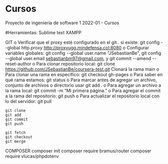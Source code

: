 # Cursos
Proyecto de ingeniería de software 1 2022-01 - Cursos

#Herramientas:
Sublime text
XAMPP

GIT
	o	Verificar que el proxy esté configurado en el git.. si existe: git config --global http.proxy http://proxyugg.mindefensa.col:8080
	o	Configurar variables globales: git config --global user.name "JSebastianBe",  git config --global user.email sebastianbm97@gmail.com, y git commit --amend --reset-author
	o	Para clonar repositorio local: git clone https://github.com/JSebastianBe/coursera-test.git 
	Clonará la rama main
	o	Para clonar una rama en específico: git checkout gh-pages
	o	Para saber en qué rama estamos: git status
	o	Para marcar antes de agregar un archivo, conjunto de archivos o directorio usar git add .
	o	Para agregar un archivo a la rama local: git commit -m “Mi primera página.” 
	o	Para agregar el commit a la rama del repositorio: git push 
	o	Para actualizar el repositorio local con lo del servidor: git pull 

	git clone
	git add
	git commit
	git push

	git fetch
	git checkout
	git merge

	
COMPOSER
	composer init
	composer require bramus/router
	composer require vlucas/phpdotenv